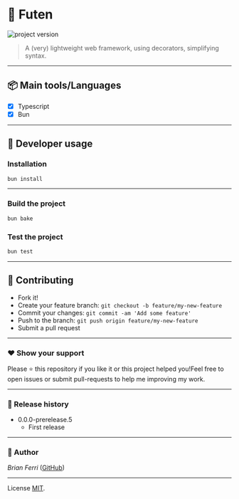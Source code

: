 # **:triangular_flag_on_post: Futen**

![project version](https://img.shields.io/badge/futen-0.0.0_prerelease.5-brightgreen.svg)

> A (very) lightweight web framework, using decorators, simplifying syntax.

---

## **:package: Main tools/Languages**

- [x] Typescript
- [x] Bun

---


## **:wrench: Developer usage**

### **Installation**

```bash
bun install
```

---

### Build the project

```bash
bun bake
```

### Test the project

```bash
bun test
```

---

## **:handshake: Contributing**

- Fork it!
- Create your feature branch: `git checkout -b feature/my-new-feature`
- Commit your changes: `git commit -am 'Add some feature'`
- Push to the branch: `git push origin feature/my-new-feature`
- Submit a pull request

---

### **:heart: Show your support**

Please :star: this repository if you like it or this project helped you!Feel free to open issues or submit pull-requests to help me improving my work.

---

### **:scroll: Release history**

* 0.0.0-prerelease.5
    * First release

---

### **:robot: Author**

_*Brian Ferri*_ ([GitHub](https://github.com/BioCla))

---

License [MIT](LICENSE).
